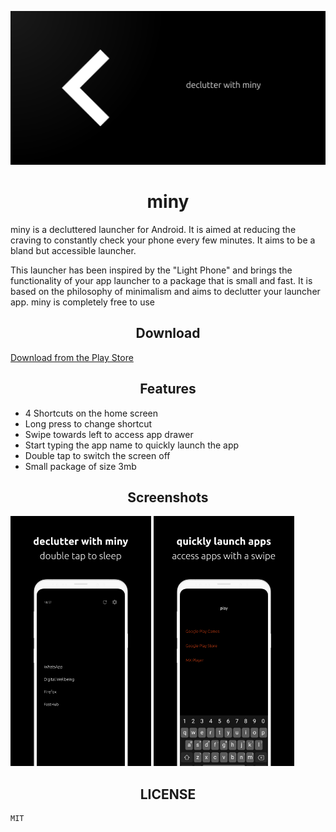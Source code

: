 ![a decluttered launcher](design/fg.png)

<h1 align="center">miny</h1>
miny is a decluttered launcher for Android. It is aimed at reducing the craving to constantly check your phone every few minutes. It aims to be a bland but accessible launcher.

This launcher has been inspired by the "Light Phone" and brings the functionality of your app launcher to a package that is small and fast. It is based on the philosophy of minimalism and aims to declutter your launcher app. miny is completely free to use

<h2 align="center">Download</h2>

[Download from the Play Store](https://play.google.com/store/apps/details?id=com.appallure.miny)

<h2 align="center">Features</h2>

- 4 Shortcuts on the home screen
- Long press to change shortcut
- Swipe towards left to access app drawer
- Start typing the app name to quickly launch the app
- Double tap to switch the screen off
- Small package of size 3mb

<h2 align="center">Screenshots</h2>

<img src="design/Home.png" height="400" /> <img src="design/AppDrawer.png" height="400" />

<h2 align="center">LICENSE</h2>

```
MIT
```
